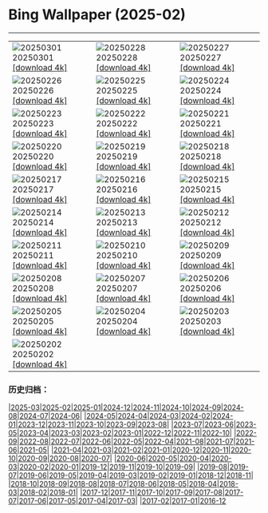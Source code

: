 # Bing Wallpaper (2025-02)
**************

<table><tr><td><img class="wallpaper" src="https://www.bing.com/th?id=OHR.MaligneLakeJasper_ES-ES6288170690_1920x1080.jpg" alt="20250301"> 20250301 <a href="https://www.bing.com/th?id=OHR.MaligneLakeJasper_ES-ES6288170690_UHD.jpg">[download 4k]</a></td><td><img class="wallpaper" src="https://www.bing.com/th?id=OHR.AndalusianStreet_ES-ES6181340886_1920x1080.jpg" alt="20250228"> 20250228 <a href="https://www.bing.com/th?id=OHR.AndalusianStreet_ES-ES6181340886_UHD.jpg">[download 4k]</a></td><td><img class="wallpaper" src="https://www.bing.com/th?id=OHR.PolarCub_ES-ES6085095422_1920x1080.jpg" alt="20250227"> 20250227 <a href="https://www.bing.com/th?id=OHR.PolarCub_ES-ES6085095422_UHD.jpg">[download 4k]</a></td></tr><tr><td><img class="wallpaper" src="https://www.bing.com/th?id=OHR.ArgyllStalker_ES-ES5913378191_1920x1080.jpg" alt="20250226"> 20250226 <a href="https://www.bing.com/th?id=OHR.ArgyllStalker_ES-ES5913378191_UHD.jpg">[download 4k]</a></td><td><img class="wallpaper" src="https://www.bing.com/th?id=OHR.BryceHoodoos_ES-ES5738568418_1920x1080.jpg" alt="20250225"> 20250225 <a href="https://www.bing.com/th?id=OHR.BryceHoodoos_ES-ES5738568418_UHD.jpg">[download 4k]</a></td><td><img class="wallpaper" src="https://www.bing.com/th?id=OHR.GiantCuttlefish_ES-ES5593543587_1920x1080.jpg" alt="20250224"> 20250224 <a href="https://www.bing.com/th?id=OHR.GiantCuttlefish_ES-ES5593543587_UHD.jpg">[download 4k]</a></td></tr><tr><td><img class="wallpaper" src="https://www.bing.com/th?id=OHR.MtFujiSunrise_ES-ES5111934664_1920x1080.jpg" alt="20250223"> 20250223 <a href="https://www.bing.com/th?id=OHR.MtFujiSunrise_ES-ES5111934664_UHD.jpg">[download 4k]</a></td><td><img class="wallpaper" src="https://www.bing.com/th?id=OHR.SkiResortBaqueiraBeret_ES-ES4946875842_1920x1080.jpg" alt="20250222"> 20250222 <a href="https://www.bing.com/th?id=OHR.SkiResortBaqueiraBeret_ES-ES4946875842_UHD.jpg">[download 4k]</a></td><td><img class="wallpaper" src="https://www.bing.com/th?id=OHR.ChampakaSarasi_ES-ES4842882086_1920x1080.jpg" alt="20250221"> 20250221 <a href="https://www.bing.com/th?id=OHR.ChampakaSarasi_ES-ES4842882086_UHD.jpg">[download 4k]</a></td></tr><tr><td><img class="wallpaper" src="https://www.bing.com/th?id=OHR.CanadaDeer_ES-ES0627757323_1920x1080.jpg" alt="20250220"> 20250220 <a href="https://www.bing.com/th?id=OHR.CanadaDeer_ES-ES0627757323_UHD.jpg">[download 4k]</a></td><td><img class="wallpaper" src="https://www.bing.com/th?id=OHR.IceHoleOtter_ES-ES0502740204_1920x1080.jpg" alt="20250219"> 20250219 <a href="https://www.bing.com/th?id=OHR.IceHoleOtter_ES-ES0502740204_UHD.jpg">[download 4k]</a></td><td><img class="wallpaper" src="https://www.bing.com/th?id=OHR.BlueBelize_ES-ES0416994585_1920x1080.jpg" alt="20250218"> 20250218 <a href="https://www.bing.com/th?id=OHR.BlueBelize_ES-ES0416994585_UHD.jpg">[download 4k]</a></td></tr><tr><td><img class="wallpaper" src="https://www.bing.com/th?id=OHR.CatalanPyrenees_ES-ES0333843430_1920x1080.jpg" alt="20250217"> 20250217 <a href="https://www.bing.com/th?id=OHR.CatalanPyrenees_ES-ES0333843430_UHD.jpg">[download 4k]</a></td><td><img class="wallpaper" src="https://www.bing.com/th?id=OHR.HumpbackMother_ES-ES0131114853_1920x1080.jpg" alt="20250216"> 20250216 <a href="https://www.bing.com/th?id=OHR.HumpbackMother_ES-ES0131114853_UHD.jpg">[download 4k]</a></td><td><img class="wallpaper" src="https://www.bing.com/th?id=OHR.Misotsuchi2025_ES-ES0046918328_1920x1080.jpg" alt="20250215"> 20250215 <a href="https://www.bing.com/th?id=OHR.Misotsuchi2025_ES-ES0046918328_UHD.jpg">[download 4k]</a></td></tr><tr><td><img class="wallpaper" src="https://www.bing.com/th?id=OHR.PenguinLove_ES-ES9960991342_1920x1080.jpg" alt="20250214"> 20250214 <a href="https://www.bing.com/th?id=OHR.PenguinLove_ES-ES9960991342_UHD.jpg">[download 4k]</a></td><td><img class="wallpaper" src="https://www.bing.com/th?id=OHR.LakeTyrrell_ES-ES9869603940_1920x1080.jpg" alt="20250213"> 20250213 <a href="https://www.bing.com/th?id=OHR.LakeTyrrell_ES-ES9869603940_UHD.jpg">[download 4k]</a></td><td><img class="wallpaper" src="https://www.bing.com/th?id=OHR.GalapagosIguana_ES-ES9781681264_1920x1080.jpg" alt="20250212"> 20250212 <a href="https://www.bing.com/th?id=OHR.GalapagosIguana_ES-ES9781681264_UHD.jpg">[download 4k]</a></td></tr><tr><td><img class="wallpaper" src="https://www.bing.com/th?id=OHR.YungangGrottoes_ES-ES9694315972_1920x1080.jpg" alt="20250211"> 20250211 <a href="https://www.bing.com/th?id=OHR.YungangGrottoes_ES-ES9694315972_UHD.jpg">[download 4k]</a></td><td><img class="wallpaper" src="https://www.bing.com/th?id=OHR.UmbrellaDay_ES-ES9589999908_1920x1080.jpg" alt="20250210"> 20250210 <a href="https://www.bing.com/th?id=OHR.UmbrellaDay_ES-ES9589999908_UHD.jpg">[download 4k]</a></td><td><img class="wallpaper" src="https://www.bing.com/th?id=OHR.SnowySvaneti_ES-ES9495722875_1920x1080.jpg" alt="20250209"> 20250209 <a href="https://www.bing.com/th?id=OHR.SnowySvaneti_ES-ES9495722875_UHD.jpg">[download 4k]</a></td></tr><tr><td><img class="wallpaper" src="https://www.bing.com/th?id=OHR.PremiosGoya_ES-ES9389747120_1920x1080.jpg" alt="20250208"> 20250208 <a href="https://www.bing.com/th?id=OHR.PremiosGoya_ES-ES9389747120_UHD.jpg">[download 4k]</a></td><td><img class="wallpaper" src="https://www.bing.com/th?id=OHR.BlueNorway_ES-ES9259858969_1920x1080.jpg" alt="20250207"> 20250207 <a href="https://www.bing.com/th?id=OHR.BlueNorway_ES-ES9259858969_UHD.jpg">[download 4k]</a></td><td><img class="wallpaper" src="https://www.bing.com/th?id=OHR.WhararikiBeach_ES-ES6059269268_1920x1080.jpg" alt="20250206"> 20250206 <a href="https://www.bing.com/th?id=OHR.WhararikiBeach_ES-ES6059269268_UHD.jpg">[download 4k]</a></td></tr><tr><td><img class="wallpaper" src="https://www.bing.com/th?id=OHR.ScottishSheep_ES-ES5976225157_1920x1080.jpg" alt="20250205"> 20250205 <a href="https://www.bing.com/th?id=OHR.ScottishSheep_ES-ES5976225157_UHD.jpg">[download 4k]</a></td><td><img class="wallpaper" src="https://www.bing.com/th?id=OHR.PrioratTarragona_ES-ES0211120786_1920x1080.jpg" alt="20250204"> 20250204 <a href="https://www.bing.com/th?id=OHR.PrioratTarragona_ES-ES0211120786_UHD.jpg">[download 4k]</a></td><td><img class="wallpaper" src="https://www.bing.com/th?id=OHR.RibbleheadViaduct_ES-ES5419364772_1920x1080.jpg" alt="20250203"> 20250203 <a href="https://www.bing.com/th?id=OHR.RibbleheadViaduct_ES-ES5419364772_UHD.jpg">[download 4k]</a></td></tr><tr><td><img class="wallpaper" src="https://www.bing.com/th?id=OHR.AustriaMarmot_ES-ES5324822318_1920x1080.jpg" alt="20250202"> 20250202 <a href="https://www.bing.com/th?id=OHR.AustriaMarmot_ES-ES5324822318_UHD.jpg">[download 4k]</a></td><td></td><td></td></tr></table>

### 历史归档：

|[2025-03](/../2025-03/2025-03.md)|[2025-02](/2025-02.md)|[2025-01](/../2025-01/2025-01.md)|[2024-12](/../2024-12/2024-12.md)|[2024-11](/../2024-11/2024-11.md)|[2024-10](/../2024-10/2024-10.md)|[2024-09](/../2024-09/2024-09.md)|[2024-08](/../2024-08/2024-08.md)|[2024-07](/../2024-07/2024-07.md)|[2024-06](/../2024-06/2024-06.md)|
|[2024-05](/../2024-05/2024-05.md)|[2024-04](/../2024-04/2024-04.md)|[2024-03](/../2024-03/2024-03.md)|[2024-02](/../2024-02/2024-02.md)|[2024-01](/../2024-01/2024-01.md)|[2023-12](/../2023-12/2023-12.md)|[2023-11](/../2023-11/2023-11.md)|[2023-10](/../2023-10/2023-10.md)|[2023-09](/../2023-09/2023-09.md)|[2023-08](/../2023-08/2023-08.md)|
|[2023-07](/../2023-07/2023-07.md)|[2023-06](/../2023-06/2023-06.md)|[2023-05](/../2023-05/2023-05.md)|[2023-04](/../2023-04/2023-04.md)|[2023-03](/../2023-03/2023-03.md)|[2023-02](/../2023-02/2023-02.md)|[2023-01](/../2023-01/2023-01.md)|[2022-12](/../2022-12/2022-12.md)|[2022-11](/../2022-11/2022-11.md)|[2022-10](/../2022-10/2022-10.md)|
|[2022-09](/../2022-09/2022-09.md)|[2022-08](/../2022-08/2022-08.md)|[2022-07](/../2022-07/2022-07.md)|[2022-06](/../2022-06/2022-06.md)|[2022-05](/../2022-05/2022-05.md)|[2022-04](/../2022-04/2022-04.md)|[2021-08](/../2021-08/2021-08.md)|[2021-07](/../2021-07/2021-07.md)|[2021-06](/../2021-06/2021-06.md)|[2021-05](/../2021-05/2021-05.md)|
|[2021-04](/../2021-04/2021-04.md)|[2021-03](/../2021-03/2021-03.md)|[2021-02](/../2021-02/2021-02.md)|[2021-01](/../2021-01/2021-01.md)|[2020-12](/../2020-12/2020-12.md)|[2020-11](/../2020-11/2020-11.md)|[2020-10](/../2020-10/2020-10.md)|[2020-09](/../2020-09/2020-09.md)|[2020-08](/../2020-08/2020-08.md)|[2020-07](/../2020-07/2020-07.md)|
|[2020-06](/../2020-06/2020-06.md)|[2020-05](/../2020-05/2020-05.md)|[2020-04](/../2020-04/2020-04.md)|[2020-03](/../2020-03/2020-03.md)|[2020-02](/../2020-02/2020-02.md)|[2020-01](/../2020-01/2020-01.md)|[2019-12](/../2019-12/2019-12.md)|[2019-11](/../2019-11/2019-11.md)|[2019-10](/../2019-10/2019-10.md)|[2019-09](/../2019-09/2019-09.md)|
|[2019-08](/../2019-08/2019-08.md)|[2019-07](/../2019-07/2019-07.md)|[2019-06](/../2019-06/2019-06.md)|[2019-05](/../2019-05/2019-05.md)|[2019-04](/../2019-04/2019-04.md)|[2019-03](/../2019-03/2019-03.md)|[2019-02](/../2019-02/2019-02.md)|[2019-01](/../2019-01/2019-01.md)|[2018-12](/../2018-12/2018-12.md)|[2018-11](/../2018-11/2018-11.md)|
|[2018-10](/../2018-10/2018-10.md)|[2018-09](/../2018-09/2018-09.md)|[2018-08](/../2018-08/2018-08.md)|[2018-07](/../2018-07/2018-07.md)|[2018-06](/../2018-06/2018-06.md)|[2018-05](/../2018-05/2018-05.md)|[2018-04](/../2018-04/2018-04.md)|[2018-03](/../2018-03/2018-03.md)|[2018-02](/../2018-02/2018-02.md)|[2018-01](/../2018-01/2018-01.md)|
|[2017-12](/../2017-12/2017-12.md)|[2017-11](/../2017-11/2017-11.md)|[2017-10](/../2017-10/2017-10.md)|[2017-09](/../2017-09/2017-09.md)|[2017-08](/../2017-08/2017-08.md)|[2017-07](/../2017-07/2017-07.md)|[2017-06](/../2017-06/2017-06.md)|[2017-05](/../2017-05/2017-05.md)|[2017-04](/../2017-04/2017-04.md)|[2017-03](/../2017-03/2017-03.md)|
|[2017-02](/../2017-02/2017-02.md)|[2017-01](/../2017-01/2017-01.md)|[2016-12](/../2016-12/2016-12.md)